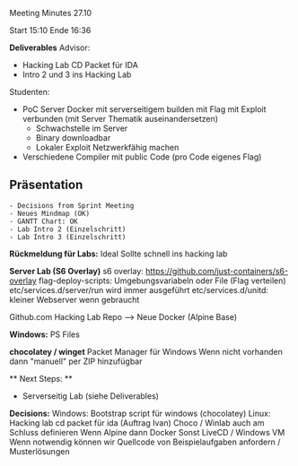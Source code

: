 Meeting Minutes 27.10

Start 15:10
Ende 16:36

**Deliverables**
Advisor:
- Hacking Lab CD Packet für IDA
- Intro 2 und 3 ins Hacking Lab

Studenten:
- PoC Server Docker mit serverseitigem builden mit Flag mit Exploit verbunden (mit Server Thematik auseinandersetzen)
    - Schwachstelle im Server
    - Binary downloadbar
    - Lokaler Exploit Netzwerkfähig machen
- Verschiedene Compiler mit public Code (pro Code eigenes Flag)

## Präsentation
    - Decisions from Sprint Meeting
    - Neues Mindmap (OK)
    - GANTT Chart: OK
    - Lab Intro 2 (Einzelschritt)
    - Lab Intro 3 (Einzelschritt)

**Rückmeldung für Labs:**
Ideal
Sollte schnell ins hacking lab

**Server Lab (S6 Overlay)**
s6 overlay: https://github.com/just-containers/s6-overlay
flag-deploy-scripts: Umgebungsvariabeln oder File (Flag verteilen)
etc/services.d/server/run wird immer ausgeführt
etc/services.d/unitd: kleiner Webserver wenn gebraucht

Github.com Hacking Lab Repo --> Neue Docker (Alpine Base)

**Windows:**
PS Files

**chocolatey / winget**
Packet Manager für Windows
Wenn nicht vorhanden dann "manuell" per ZIP hinzufügbar


** Next Steps: **
- Serverseitig Lab (siehe Deliverables)

**Decisions:**
Windows: Bootstrap script für windows (chocolatey)
Linux: Hacking lab cd packet für ida (Auftrag Ivan)
Choco / Winlab auch am Schluss definieren
Wenn Alpine dann Docker
Sonst LiveCD / Windows VM
Wenn notwendig können wir Quellcode von Beispielaufgaben anfordern / Musterlösungen
